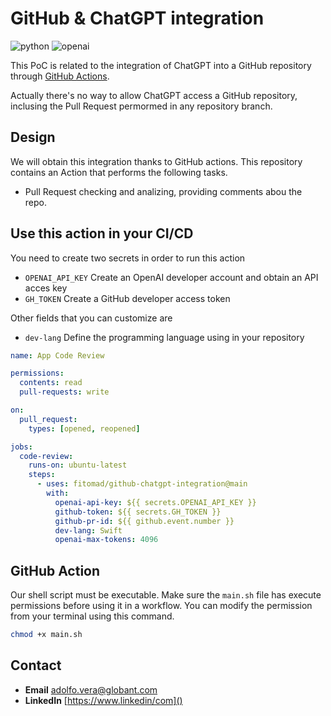 # GitHub & ChatGPT integration

![python](https://img.shields.io/badge/python-3.9.6-blue) ![openai](https://img.shields.io/badge/OpenAI-0.27.2-orange)

This PoC is related to the integration of ChatGPT into a GitHub repository through [GitHub Actions](https://github.com/features/actions).

Actually there's no way to allow ChatGPT access a GitHub repository, inclusing the Pull Request permormed in any repository branch.

## Design

We will obtain this integration thanks to GitHub actions. This repository contains an Action that performs the following tasks.

* Pull Request checking and analizing, providing comments abou the repo.

## Use this action in your CI/CD

You need to create two secrets in order to run this action

* `OPENAI_API_KEY` Create an OpenAI developer account and obtain an API acces key
* `GH_TOKEN` Create a GitHub developer access token

Other fields that you can customize are

* `dev-lang` Define the programming language using in your repository

```yaml
name: App Code Review

permissions:
  contents: read
  pull-requests: write

on:
  pull_request:
    types: [opened, reopened]

jobs:
  code-review:
    runs-on: ubuntu-latest
    steps:
      - uses: fitomad/github-chatgpt-integration@main
        with:
          openai-api-key: ${{ secrets.OPENAI_API_KEY }}
          github-token: ${{ secrets.GH_TOKEN }}
          github-pr-id: ${{ github.event.number }}
          dev-lang: Swift
          openai-max-tokens: 4096
```

## GitHub Action 

Our shell script must be executable. Make sure the `main.sh` file has execute permissions before using it in a workflow. You can modify the permission from your terminal using this command.

```zsh
chmod +x main.sh
```

## Contact

* **Email** [adolfo.vera@globant.com]()
* **LinkedIn** [https://www.linkedin/com]()
